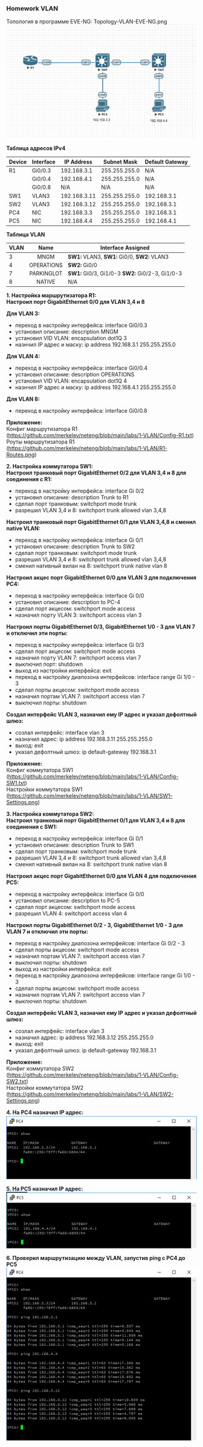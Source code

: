 ### Homework VLAN

Топология в программе EVE-NG: Topology-VLAN-EVE-NG.png
![Топология в программе EVE-NG: Topology-VLAN-EVE-NG.png](https://github.com/merkelev/neteng/blob/main/labs/1-VLAN/Topology-VLAN-EVE-NG.png)  

**Таблица адресов IPv4**

| Device | Interface | IP Address | Subnet Mask | Default Gateway |
| -------- | ------------- | -------- | -------- | -------- |
| R1 | Gi0/0.3 | 192.168.3.1 | 255.255.255.0 | N/A |
|   | Gi0/0.4 | 192.168.4.1 | 255.255.255.0 | N/A  |
|   | Gi0/0.8 | N/A | N/A | N/A |
| SW1 | VLAN3 | 192.168.3.11 | 255.255.255.0 | 192.168.3.1 |
| SW2 | VLAN3 | 192.168.3.12 | 255.255.255.0 | 192.168.3.1 |
| PC4 | NIC | 192.168.3.3 | 255.255.255.0 | 192.168.3.1 |
| PC5 | NIC | 192.168.4.4 | 255.255.255.0 | 192.168.4.1 |


**Таблица VLAN**

| VLAN | Name | Interface Assigned |
| ------------- |:-------------:| ------------|
| 3 | MNGM | **SW1:** VLAN3, **SW1:** Gi0/0, **SW2:** VLAN3 | 
| 4 | OPERATIONS | **SW2:** Gi0/0 |
| 7 | PARKINGLOT | **SW1:** Gi0/3, Gi1/0-3 **SW2:** Gi0/2-3, Gi1/0-3 
| 8 | NATIVE | N/A |

**1. Настройка маршрутизатора R1:**  
**Настроил порт GigabitEthernet 0/0 для VLAN 3,4 и 8**  

**Для VLAN 3:**    
- переход в настройку интерфейса: interface Gi0/0.3  
- установил описание: description MNGM  
- установил VID VLAN: encapsulation dot1Q 3  
- назнчил IP адрес и маску: ip address 192.168.3.1 255.255.255.0  
       
**Для VLAN 4:**  
- переход в настройку интерфейса: interface Gi0/0.4  
- установил описание: description OPERATIONS  
- установил VID VLAN: encapsulation dot1Q 4  
- назнчил IP адрес и маску: ip address 192.168.4.1 255.255.255.0  
       
**Для VLAN 8:**  
- переход в настройку интерфейса: interface Gi0/0.8  
  
**Приложение:**  
Конфиг маршрутизатора R1
(https://github.com/merkelev/neteng/blob/main/labs/1-VLAN/Config-R1.txt)  
Роуты маршрутизатора R1
(https://github.com/merkelev/neteng/blob/main/labs/1-VLAN/R1-Routes.png)

**2. Настройка коммутатора SW1:**  
**Настроил транковый порт GigabitEthernet 0/2 для VLAN 3,4 и 8 для соединения с R1:** 
- переход в настройку интерфейса: interface Gi 0/2  
- установил описание: description Trunk to R1  
- сделал порт транковым: switchport mode trunk  
- разрешил VLAN 3,4 и 8: switchport trunk allowed vlan 3,4,8  

**Настроил транковый порт GigabitEthernet 0/1 для VLAN 3,4,8 и сменил native VLAN:**  
- переход в настройку интерфейса: interface Gi 0/1  
- установил описание: description Trunk to SW2  
- сделал порт транковым: switchport mode trunk  
- разрешил VLAN 3,4 и 8: switchport trunk allowed vlan 3,4,8  
- сменил нативный вилан на 8: switchport trunk native vlan 8  

**Настроил акцес порт GigabitEthernet 0/0 для VLAN 3 для подключения PC4:**
- переход в настройку интерфейса: interface Gi 0/0  
- установил описание: description to PC-4  
- сделал порт акцесом: switchport mode access        
- назначил порту VLAN 3: switchport access vlan 3  

**Настроил порты GigabitEthernet 0/3, GigabitEthernet 1/0 - 3 для VLAN 7 и отключил эти порты:**  
- переход в настройку интерфейса: interface Gi 0/3
- сделал порт акцесом: switchport mode access        
- назначил порту VLAN 7: switchport access vlan 7
- выключил порт: shutdown
- выход из настройки интерфейса: exit
- переход в настройку диапозона интерфейсов: interface range Gi 1/0 - 3
- сделал порты акцесом: switchport mode access        
- назначил портам VLAN 7: switchport access vlan 7
- выключил порты: shutdown

**Создал интерфейс VLAN 3, назначил ему IP адрес и указал дефолтный шлюз:**
- созлал интерфейс: interface vlan 3  
- назначил адрес: ip address 192.168.3.11 255.255.255.0  
- выход: exit  
- указал дефолтный шлюз: ip default-gateway 192.168.3.1  

**Приложение:**  
Конфиг коммутатора SW1
(https://github.com/merkelev/neteng/blob/main/labs/1-VLAN/Config-SW1.txt)  
Настройки коммутатора SW1
(https://github.com/merkelev/neteng/blob/main/labs/1-VLAN/SW1-Settings.png)  

**3. Настройка коммутатора SW2:**  
**Настроил транковый порт GigabitEthernet 0/1 для VLAN 3,4 и 8 для соединения с SW1:** 
- переход в настройку интерфейса: interface Gi 0/1  
- установил описание: description Trunk to SW1  
- сделал порт транковым: switchport mode trunk  
- разрешил VLAN 3,4 и 8: switchport trunk allowed vlan 3,4,8  
- сменил нативный вилан на 8: switchport trunk native vlan 8  

**Настроил акцес порт GigabitEthernet 0/0 для VLAN 4 для подключения PC5:**
- переход в настройку интерфейса: interface Gi 0/0  
- установил описание: description to PC-5  
- сделал порт акцесом: switchport mode access        
- разрешил VLAN 4: switchport access vlan 4  

**Настроил порты GigabitEthernet 0/2 - 3, GigabitEthernet 1/0 - 3 для VLAN 7 и отключил эти порты:**  
- переход в настройку диапозона интерфейсов: interface Gi 0/2 - 3
- сделал порты акцесом: switchport mode access        
- назначил портам VLAN 7: switchport access vlan 7
- выключил порты: shutdown
- выход из настройки интерфейса: exit
- переход в настройку диапозона интерфейсов: interface range Gi 1/0 - 3
- сделал порты акцесом: switchport mode access        
- назначил портам VLAN 7: switchport access vlan 7
- выключил порты: shutdown

**Создал интерфейс VLAN 3, назначил ему IP адрес и указал дефолтный шлюз:**
- созлал интерфейс: interface vlan 3  
- назначил адрес: ip address 192.168.3.12 255.255.255.0  
- выход: exit  
- указал дефолтный шлюз: ip default-gateway 192.168.3.1  

**Приложение:**  
Конфиг коммутатора SW2
(https://github.com/merkelev/neteng/blob/main/labs/1-VLAN/Config-SW2.txt)  
Настройки коммутатора SW2
(https://github.com/merkelev/neteng/blob/main/labs/1-VLAN/SW2-Settings.png)

**4. На PC4 назначил IP адрес:**  
![](https://github.com/merkelev/neteng/blob/main/labs/1-VLAN/PC4.png)  

**5. На PC5 назначил IP адрес:**  
![](https://github.com/merkelev/neteng/blob/main/labs/1-VLAN/PC5.png)  

**6. Проверил маршрутизацию между VLAN, запустив ping с PC4 до PC5**  
![](https://github.com/merkelev/neteng/blob/main/labs/1-VLAN/PC4-PING-TO-GW-PC5.png)
